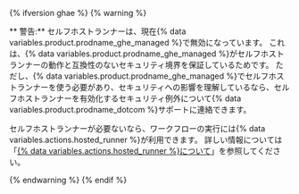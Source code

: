 {% ifversion ghae %}
{% warning %}

** 警告:** セルフホストランナーは、現在{% data variables.product.prodname_ghe_managed %}で無効になっています。 これは、{% data variables.product.prodname_ghe_managed %}がセルフホストランナーの動作と互換性のないセキュリティ境界を保証しているためです。 ただし、{% data variables.product.prodname_ghe_managed %}でセルフホストランナーを使う必要があり、セキュリティへの影響を理解しているなら、セルフホストランナーを有効化するセキュリティ例外について{% data variables.product.prodname_dotcom %}サポートに連絡できます。

セルフホストランナーが必要ないなら、ワークフローの実行には{% data variables.actions.hosted_runner %}が利用できます。 詳しい情報については「[{% data variables.actions.hosted_runner %}について](/actions/using-github-hosted-runners/about-ae-hosted-runners)」を参照してください。

{% endwarning %}
{% endif %}
